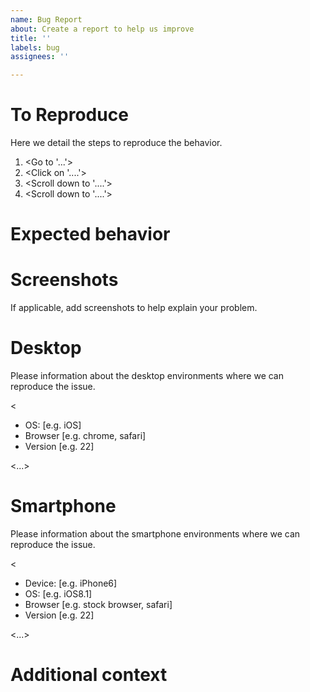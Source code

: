 ```yaml
---
name: Bug Report
about: Create a report to help us improve
title: ''
labels: bug
assignees: ''

---
```


<A clear and concise description of what the bug is.>

# To Reproduce

Here we detail the steps to reproduce the behavior.

1. <Go to '...'>
2. <Click on '....'>
3. <Scroll down to '....'>
4. <Scroll down to '....'>

# Expected behavior

<A clear and concise description of what you expected to happen.>

# Screenshots

If applicable, add screenshots to help explain your problem.

<SCREENSHOTS>

# Desktop

Please information about the desktop environments where we can reproduce the issue.

<
 - OS: [e.g. iOS]
 - Browser [e.g. chrome, safari]
 - Version [e.g. 22]
>

<...>

# Smartphone

Please information about the smartphone environments where we can reproduce the issue.

<
 - Device: [e.g. iPhone6]
 - OS: [e.g. iOS8.1]
 - Browser [e.g. stock browser, safari]
 - Version [e.g. 22]
>

<...>

# Additional context

<Add any other context about the problem here.>

